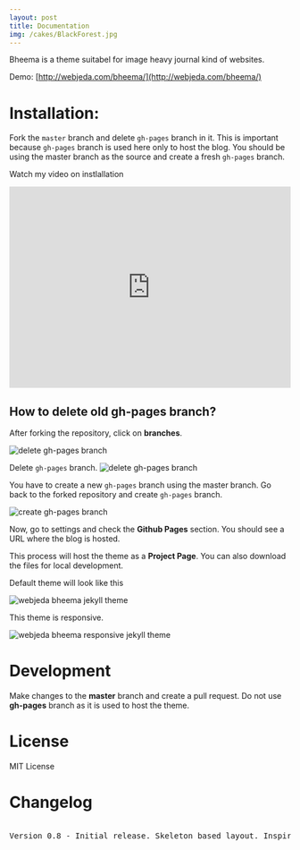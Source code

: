 ```yaml
---
layout: post
title: Documentation
img: /cakes/BlackForest.jpg
---
```


Bheema is a theme suitabel for image heavy journal kind of websites. 

Demo: [http://webjeda.com/bheema/](http://webjeda.com/bheema/)


# Installation: 
Fork the ``master`` branch and delete ``gh-pages`` branch in it. This is important because ``gh-pages`` branch is used here only to host the blog. You should be using the master branch as the source and create a fresh ``gh-pages`` branch.

Watch my video on instlallation
<iframe width="100%" height="360" src="https://www.youtube.com/embed/T2nx6tj-ZH4?rel=0" frameborder="0" allowfullscreen></iframe>

## How to delete old **gh-pages** branch?
After forking the repository, click on **branches**.

![delete gh-pages branch](https://blog.webjeda.com/images/delete-github-branch.png)

Delete ``gh-pages`` branch.
![delete gh-pages branch](https://blog.webjeda.com/images/delete-github-branch-2.png)

You have to create a new ``gh-pages`` branch using the master branch. Go back to the forked repository and create ``gh-pages`` branch.

![create gh-pages branch](https://blog.webjeda.com/images/create-gh-pages-branch.JPG)

Now, go to settings and check the **Github Pages** section. You should see a URL where the blog is hosted.

This process will host the theme as a **Project Page**. You can also download the files for local development. 

Default theme will look like this

![webjeda bheema jekyll theme]({{site.baseurl}}/img/bheema-jekyll-theme.png)

This theme is responsive.

![webjeda bheema responsive jekyll theme]({{site.baseurl}}/img/bheema-jekyll-responsive-theme-screenshot.png)


# Development
Make changes to the **master** branch and create a pull request. Do not use **gh-pages** branch as it is used to host the theme.


# License
MIT License

# Changelog
<pre> 
Version 0.8 - Initial release. Skeleton based layout. Inspired by TheVerge.
</pre>
